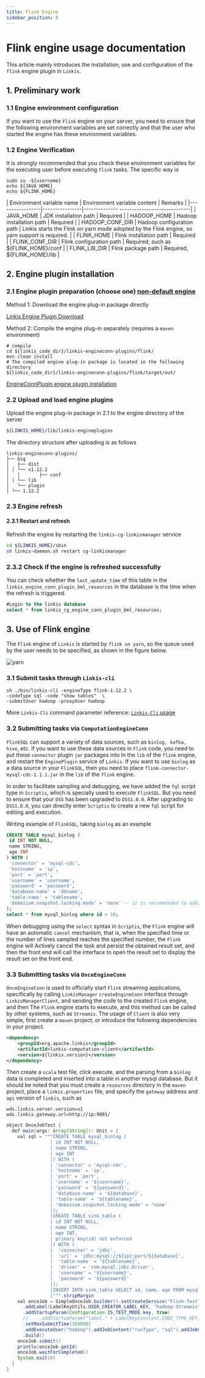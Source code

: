 ```yaml
---
title: Flink Engine
sidebar_position: 8
---
```


# Flink engine usage documentation

This article mainly introduces the installation, use and configuration of the `flink` engine plugin in `Linkis`.

## 1. Preliminary work
### 1.1 Engine environment configuration

If you want to use the `Flink` engine on your server, you need to ensure that the following environment variables are set correctly and that the user who started the engine has these environment variables.

### 1.2 Engine Verification

It is strongly recommended that you check these environment variables for the executing user before executing `flink` tasks. The specific way is
```
sudo su -${username}
echo ${JAVA_HOME}
echo ${FLINK_HOME}
```

| Environment variable name | Environment variable content | Remarks |
|-----------------|----------------|-------------- -----------------------------|
| JAVA_HOME | JDK installation path | Required |
| HADOOP_HOME | Hadoop installation path | Required |
| HADOOP_CONF_DIR | Hadoop configuration path | Linkis starts the Flink on yarn mode adopted by the Flink engine, so yarn support is required. |
| FLINK_HOME | Flink installation path | Required |
| FLINK_CONF_DIR | Flink configuration path | Required, such as ${FLINK_HOME}/conf |
| FLINK_LIB_DIR | Flink package path | Required, ${FLINK_HOME}/lib |


## 2. Engine plugin installation

### 2.1 Engine plugin preparation (choose one) [non-default engine](./overview.md)

Method 1: Download the engine plug-in package directly

[Linkis Engine Plugin Download](https://linkis.apache.org/zh-CN/blog/2022/04/15/how-to-download-engineconn-plugin)

Method 2: Compile the engine plug-in separately (requires a `maven` environment)

```
# compile
cd ${linkis_code_dir}/linkis-engineconn-plugins/flink/
mvn clean install
# The compiled engine plug-in package is located in the following directory
${linkis_code_dir}/linkis-engineconn-plugins/flink/target/out/
```

[EngineConnPlugin engine plugin installation](../deployment/install-engineconn.md)

### 2.2 Upload and load engine plugins

Upload the engine plug-in package in 2.1 to the engine directory of the server
```bash 
${LINKIS_HOME}/lib/linkis-engineplugins
```
The directory structure after uploading is as follows
```
linkis-engineconn-plugins/
├── big
│   ├── dist
│ │ └── v1.12.2
│   │       ├── conf
│ │ └── lib
│   └── plugin
│ └── 1.12.2
```
### 2.3 Engine refresh

#### 2.3.1 Restart and refresh
Refresh the engine by restarting the `linkis-cg-linkismanager` service
```bash
cd ${LINKIS_HOME}/sbin
sh linkis-daemon.sh restart cg-linkismanager
```

### 2.3.2 Check if the engine is refreshed successfully
You can check whether the `last_update_time` of this table in the `linkis_engine_conn_plugin_bml_resources` in the database is the time when the refresh is triggered.

```sql
#Login to the linkis database
select * from linkis_cg_engine_conn_plugin_bml_resources;
```


## 3. Use of Flink engine

The `Flink` engine of `Linkis` is started by `flink on yarn`, so the queue used by the user needs to be specified, as shown in the figure below.

![yarn](./images/yarn-conf.png)  

### 3.1 Submit tasks through `Linkis-cli`

```shell
sh ./bin/linkis-cli -engineType flink-1.12.2 \
-codeType sql -code "show tables"  \
-submitUser hadoop -proxyUser hadoop
```

More `Linkis-Cli` command parameter reference: [`Linkis-Cli` usage](../user-guide/linkiscli-manual.md)

### 3.2 Submitting tasks via `ComputationEngineConn`

`FlinkSQL` can support a variety of data sources, such as `binlog, kafka, hive`, etc. If you want to use these data sources in `Flink` code, you need to put these `connector` plugin `jar` packages into In the `lib` of the `flink` engine, and restart the `EnginePlugin` service of `Linkis`. If you want to use `binlog` as a data source in your `FlinkSQL`, then you need to place `flink-connector-mysql-cdc-1.1.1.jar` in the `lib` of the `flink` engine.

In order to facilitate sampling and debugging, we have added the `fql` script type in `Scriptis`, which is specially used to execute `FlinkSQL`. But you need to ensure that your `DSS` has been upgraded to `DSS1.0.0`. After upgrading to `DSS1.0.0`, you can directly enter `Scriptis` to create a new `fql` script for editing and execution.

Writing example of `FlinkSQL`, taking `binlog` as an example
```sql
CREATE TABLE mysql_binlog (
 id INT NOT NULL,
 name STRING,
 age INT
) WITH (
 'connector' = 'mysql-cdc',
 'hostname' = 'ip',
 'port' = 'port',
 'username' = 'username',
 'password' = 'password',
 'database-name' = 'dbname',
 'table-name' = 'tablename',
 'debezium.snapshot.locking.mode' = 'none' -- it is recommended to add, otherwise the lock table will be required
);
select * from mysql_binlog where id > 10;
```
When debugging using the `select` syntax in `Scriptis`, the `Flink` engine will have an automatic `cancel` mechanism, that is, when the specified time or the number of lines sampled reaches the specified number, the `Flink` engine will Actively cancel the task and persist the obtained result set, and then the front end will call the interface to open the result set to display the result set on the front end.

### 3.3 Submitting tasks via `OnceEngineConn`

`OnceEngineConn` is used to officially start `Flink` streaming applications, specifically by calling `LinkisManager` `createEngineConn` interface through `LinkisManagerClient`, and sending the code to the created `Flink` engine, and then The `Flink` engine starts to execute, and this method can be called by other systems, such as `Streamis`. The usage of `Client` is also very simple, first create a `maven` project, or introduce the following dependencies in your project.
```xml
<dependency>
    <groupId>org.apache.linkis</groupId>
    <artifactId>linkis-computation-client</artifactId>
    <version>${linkis.version}</version>
</dependency>
```
Then create a `scala` test file, click execute, and the parsing from a `binlog` data is completed and inserted into a table in another mysql database. But it should be noted that you must create a `resources` directory in the `maven` project, place a `linkis.properties` file, and specify the `gateway` address and `api` version of `linkis`, such as
```properties
wds.linkis.server.version=v1
wds.linkis.gateway.url=http://ip:9001/
```
```java
object OnceJobTest {
  def main(args: Array[String]): Unit = {
    val sql = """CREATE TABLE mysql_binlog (
                | id INT NOT NULL,
                | name STRING,
                | age INT
                |) WITH (
                | 'connector' = 'mysql-cdc',
                | 'hostname' = 'ip',
                | 'port' = 'port',
                | 'username' = '${username}',
                | 'password' = '${password}',
                | 'database-name' = '${database}',
                | 'table-name' = '${tablename}',
                | 'debezium.snapshot.locking.mode' = 'none'
                |);
                |CREATE TABLE sink_table (
                | id INT NOT NULL,
                | name STRING,
                | age INT,
                | primary key(id) not enforced
                |) WITH (
                |  'connector' = 'jdbc',
                |  'url' = 'jdbc:mysql://${ip}:port/${database}',
                |  'table-name' = '${tablename}',
                |  'driver' = 'com.mysql.jdbc.Driver',
                |  'username' = '${username}',
                |  'password' = '${password}'
                |);
                |INSERT INTO sink_table SELECT id, name, age FROM mysql_binlog;
                |""".stripMargin
    val onceJob = SimpleOnceJob.builder().setCreateService("Flink-Test").addLabel(LabelKeyUtils.ENGINE_TYPE_LABEL_KEY, "flink-1.12.2")
      .addLabel(LabelKeyUtils.USER_CREATOR_LABEL_KEY, "hadoop-Streamis").addLabel(LabelKeyUtils.ENGINE_CONN_MODE_LABEL_KEY, "once")
      .addStartupParam(Configuration.IS_TEST_MODE.key, true)
      //    .addStartupParam("label." + LabelKeyConstant.CODE_TYPE_KEY, "sql")
      .setMaxSubmitTime(300000)
      .addExecuteUser("hadoop").addJobContent("runType", "sql").addJobContent("code", sql).addSource("jobName", "OnceJobTest")
      .build()
    onceJob.submit()
    println(onceJob.getId)
    onceJob.waitForCompleted()
    System.exit(0)
  }
}
```